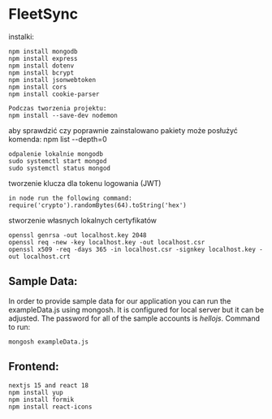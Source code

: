 # FleetSync

instalki: <br>
```
npm install mongodb
npm install express
npm install dotenv
npm install bcrypt
npm install jsonwebtoken
npm install cors
npm install cookie-parser
```

```
Podczas tworzenia projektu:
npm install --save-dev nodemon
```

aby sprawdzić czy poprawnie zainstalowano pakiety może posłużyć komenda: npm list --depth=0

```
odpalenie lokalnie mongodb
sudo systemctl start mongod
sudo systemctl status mongod
```

tworzenie klucza dla tokenu logowania (JWT)
```
in node run the following command:
require('crypto').randomBytes(64).toString('hex')
```

stworzenie własnych lokalnych certyfikatów
```
openssl genrsa -out localhost.key 2048
openssl req -new -key localhost.key -out localhost.csr
openssl x509 -req -days 365 -in localhost.csr -signkey localhost.key -out localhost.crt
```

## Sample Data: <br>

In order to provide sample data for our application you can run the exampleData.js using mongosh. It is configured for local server but it can be adjusted. The password for all of the sample accounts is *hellojs*. 
Command to run:
```
mongosh exampleData.js
```


## Frontend: <br>

```
nextjs 15 and react 18
npm install yup
npm install formik
npm install react-icons
```

